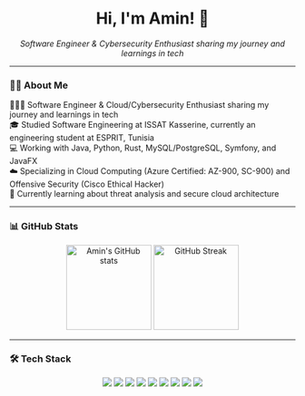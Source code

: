 <h1 align="center">Hi, I'm Amin! 👋</h1>

<p align="center">
  <em>Software Engineer & Cybersecurity Enthusiast sharing my journey and learnings in tech</em>
</p>

---

### 👨‍🎓 About Me
👨🏻‍💻 Software Engineer & Cloud/Cybersecurity Enthusiast sharing my journey and learnings in tech  
🎓 Studied Software Engineering at ISSAT Kasserine, currently an engineering student at ESPRIT, Tunisia  
💻 Working with Java, Python, Rust, MySQL/PostgreSQL, Symfony, and JavaFX  
☁️ Specializing in Cloud Computing (Azure Certified: AZ-900, SC-900) and Offensive Security (Cisco Ethical Hacker)  
💭 Currently learning about threat analysis and secure cloud architecture  


---

### 📊 GitHub Stats
<p align="center">
  <img src="https://github-readme-stats.vercel.app/api?username=aminraissi&count_private=true&show_icons=true&theme=radical&hide_rank=false" alt="Amin's GitHub stats" height="150"/>
  <img src="https://github-readme-streak-stats.herokuapp.com/?user=aminraissi&theme=radical" alt="GitHub Streak" height="150"/>
</p>

---

### 🛠️ Tech Stack
<p align="center">
  <img src="https://img.shields.io/badge/Java-ED8B00?style=for-the-badge&logo=openjdk&logoColor=white"/>
  <img src="https://img.shields.io/badge/Python-3776AB?style=for-the-badge&logo=python&logoColor=white"/>
  <img src="https://img.shields.io/badge/Rust-000000?style=for-the-badge&logo=rust&logoColor=white"/>
  <img src="https://img.shields.io/badge/MySQL-4479A1?style=for-the-badge&logo=mysql&logoColor=white"/>
  <img src="https://img.shields.io/badge/PostgreSQL-316192?style=for-the-badge&logo=postgresql&logoColor=white"/>
  <img src="https://img.shields.io/badge/Symfony-000000?style=for-the-badge&logo=symfony&logoColor=white"/>
  <img src="https://img.shields.io/badge/JavaFX-FF7800?style=for-the-badge&logo=java&logoColor=white"/>
  <img src="https://img.shields.io/badge/Qdrant-FF4D4D?style=for-the-badge&logo=qdrant&logoColor=white"/>
  <img src="https://img.shields.io/badge/Polars-326ce5?style=for-the-badge&logo=python&logoColor=white"/>

</p>
